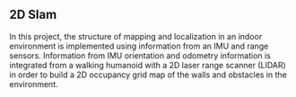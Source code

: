 ## 2D Slam
In this project, the structure of mapping and localization in an indoor environment is implemented using information from an IMU and range sensors. Information from IMU orientation and odometry information is integrated from a walking humanoid with a 2D laser range scanner (LIDAR) in order to build a 2D occupancy grid map of the walls and obstacles in the environment. 
